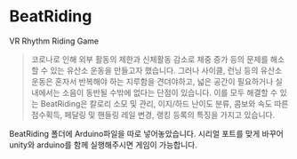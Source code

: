 # BeatRiding  
VR Rhythm Riding Game  
> 코로나로 인해 외부 활동의 제한과 신체활동 감소로 체중 증가 등의 문제를 해소할 수 있는 유산소 운동을 만들고자 했습니다. 그러나 사이클, 런닝 등의 유산소 운동은 혼자서 반복해야 하는 지루함을 견뎌야하고, 넓은 공간이 필요하거나 실내에서는 소음이 동반될 수밖에 없다는 단점이 있습니다. 이를 모두 해결할 수 있는 BeatRiding은 칼로리 소모 및 관리, 이지/하드 난이도 분류, 콤보와 속도 따른 점수획득, 페달링 및 핸들링 레일 변경, 랭킹 등록의 특징을 가지고 있습니다.

BeatRiding 폴더에 Arduino파일을 따로 넣어놓았습니다.
시리얼 포트를 맞게 바꾸어 unity와 arduino를 함께 실행해주시면 게임이 가능합니다.

